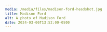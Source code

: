 ```yaml
---
media: /media/files/madison-ford-headshot.jpg
title: Madison Ford
alt: A photo of Madison Ford
date: 2024-03-06T13:52:00-0500
---
```


